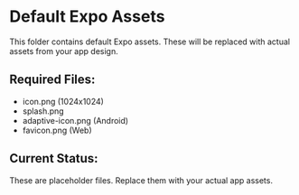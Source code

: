 # Default Expo Assets

This folder contains default Expo assets. These will be replaced with actual assets from your app design.

## Required Files:

- icon.png (1024x1024)
- splash.png
- adaptive-icon.png (Android)
- favicon.png (Web)

## Current Status:

These are placeholder files. Replace them with your actual app assets.
